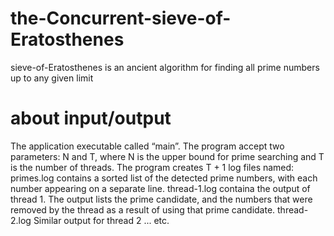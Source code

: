 # the-Concurrent-sieve-of-Eratosthenes
sieve-of-Eratosthenes is an ancient algorithm for finding all prime numbers up to any given limit 

# about input/output
The application executable called “main”. The program accept two parameters:
N and T, where N is the upper bound for prime searching and T is the number of threads. The
program creates T + 1 log files named:
primes.log contains a sorted list of the detected prime numbers, with each number appearing on a separate line.
thread-1.log containa the output of thread 1. The output lists the prime candidate,
and the numbers that were removed by the thread as a result of using that prime candidate.
thread-2.log Similar output for thread 2
... etc.

